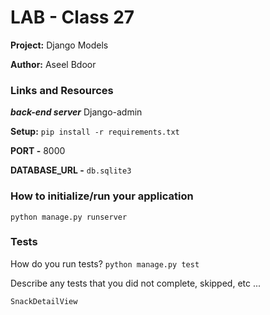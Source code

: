 # LAB - Class 27
**Project:** Django Models

**Author:** Aseel Bdoor

### Links and Resources
***back-end server*** Django-admin

**Setup:** `pip install -r requirements.txt`

**PORT -** 8000

**DATABASE_URL -** `db.sqlite3`

### How to initialize/run your application
`python manage.py runserver`

### Tests
How do you run tests? `python manage.py test`

Describe any tests that you did not complete, skipped, etc ...

`SnackDetailView`